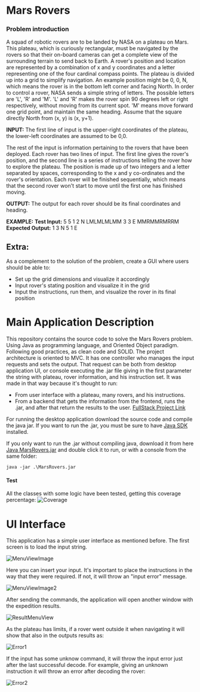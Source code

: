 # Mars Rovers
### Problem introduction
 
A squad of robotic rovers are to be landed by NASA on a plateau on Mars. This plateau, which is curiously rectangular, must be navigated by the rovers so that their on-board cameras can get a complete view of the surrounding terrain to send back to Earth.	
A rover's position and location are represented by a combination of x and y coordinates and a letter representing one of the four cardinal compass points. The plateau is divided up into a grid to simplify navigation. An example position might be 0, 0, N, which means the rover is in the bottom left corner and facing North. 
In order to control a rover, NASA sends a simple string of letters. The possible letters are 'L', 'R' and 'M'. 'L' and 'R' makes the rover spin 90 degrees left or right respectively, without moving from its current spot. 'M' means move forward one grid point, and maintain the same heading. 
Assume that the square directly North from (x, y) is (x, y+1).
 
**INPUT:**
The first line of input is the upper-right coordinates of the plateau, the lower-left coordinates are assumed to be 0,0.
 
The rest of the input is information pertaining to the rovers that have been deployed. Each rover has two lines of input. The first line gives the rover's position, and the second line is a series of instructions telling the rover how to explore the plateau. 
The position is made up of two integers and a letter separated by spaces, corresponding to the x and y co-ordinates and the rover's orientation. 
Each rover will be finished sequentially, which means that the second rover won't start to move until the first one has finished moving.
 
**OUTPUT:**
The output for each rover should be its final coordinates and heading.
 
**EXAMPLE:**
**Test Input:** 5 5 1 2 N LMLMLMLMM 3 3 E MMRMMRMRRM
**Expected Output:** 1 3 N 5 1 E

## Extra:
As a complement to the solution of the problem, create a GUI where users should be able to:
- Set up the grid dimensions and visualize it accordingly
- Input rover's stating position and visualize it in the grid
- Input the instructions, run them, and visualize the rover in its final position 

# Main Application Description
This repository contains the source code to solve the Mars Rovers problem. Using Java as programming language, and Oriented Object paradigm. Following good practices, as clean code and SOLID.
The project architecture is oriented to MVC. It has one controller who manages the input requests and sets the output. That request can be both from desktop application UI, or console executing the .jar file giving in the first parameter the string with plateau, rover information, and his instruction set. 
It was made in that way because it's thought to run:

- From user interface with a plateau, many rovers, and his instructions.
- From a backend that gets the information from the frontend, runs the .jar, and after that return the results to the user. [FullStack Project Link](https://github.com/ferdefiore/Mars-Rovers-WebApp)

For running the desktop application download the source code and compile the java jar. If you want to run the .jar, you must be sure to have [Java SDK](https://www.oracle.com/ar/java/technologies/javase/javase-jdk8-downloads.html) installed.

If you only want to run the .jar without compiling java, download it from here
[Java MarsRovers.jar](https://github.com/ferdefiore/Mars-Rovers/tree/master/out/artifacts/MarsRovers_jar) and double click it to run, or with a console from the same folder:

    java -jar .\MarsRovers.jar

#### Test
All the classes with some logic have been tested, getting this coverage percentage:
![Coverage](https://user-images.githubusercontent.com/38536245/88970426-c7576480-d288-11ea-8843-5ada33d893ea.png)

# UI Interface
This application has a simple user interface as mentioned before. 
The first screen is to load the input string. 

![MenuViewImage](https://user-images.githubusercontent.com/38536245/88960111-6b391400-d279-11ea-9bb4-27568d6b9d69.png)

Here you can insert your input. It's important to place the instructions in the way that they were required. If not, it will throw an "input error" message.

![MenuViewImage2](https://user-images.githubusercontent.com/38536245/88960115-6c6a4100-d279-11ea-9b69-8c50963054ba.png)

After sending the commands, the application will open another window with the expedition results.

![ResultMenuView](https://user-images.githubusercontent.com/38536245/88960118-6d02d780-d279-11ea-915b-b7bdfb134422.png)

As the plateau has limits, if a rover went outside it when navigating it will show that also in the outputs results as:

![Error1](https://user-images.githubusercontent.com/38536245/88960602-2a8dca80-d27a-11ea-8e8c-b2351f5df0ed.png)

If the input has some unknow command, it will throw the input error just after the last successful decode. For example, giving an unknown instruction it will throw an error after decoding the rover:

![Error2](https://user-images.githubusercontent.com/38536245/88960662-3a0d1380-d27a-11ea-883c-efb499bde1f8.png)
